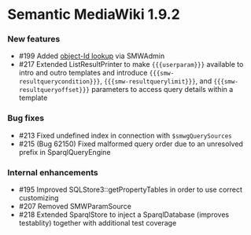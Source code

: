 # Semantic MediaWiki 1.9.2


### New features

* #199 Added [object-Id lookup][id-lookup] via SMWAdmin
* #217 Extended ListResultPrinter to make `{{{userparam}}}` available to intro and outro templates and introduce `{{{smw-resultquerycondition}}}`, `{{{smw-resultquerylimit}}}`, and `{{{smw-resultqueryoffset}}}` parameters to access query details within a template

### Bug fixes

* #213 Fixed undefined index in connection with `$smwgQuerySources`
* #215 (Bug 62150) Fixed malformed query order due to an unresolved prefix in SparqlQueryEngine

### Internal enhancements

* #195 Improved SQLStore3::getPropertyTables in order to use correct customizing
* #207 Removed SMWParamSource
* #218 Extended SparqlStore to inject a SparqlDatabase (improves testablity) together with additional test coverage


[id-lookup]: https://www.semantic-mediawiki.org/wiki/Help:Object_ID_lookup
